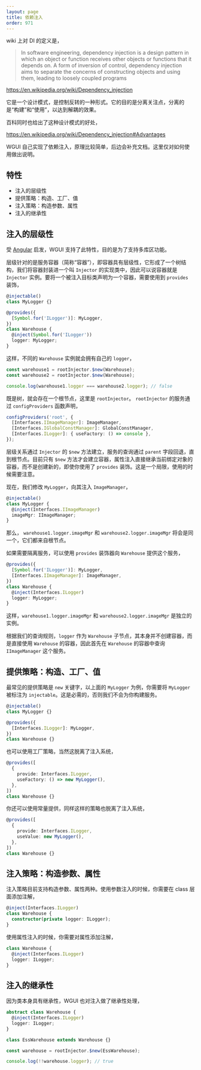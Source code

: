 ```yaml
---
layout: page
title: 依赖注入
order: 971
---
```


wiki 上对 DI 的定义是，

> In software engineering, dependency injection is a design pattern in which an object or function receives other objects or functions that it depends on. A form of inversion of control, dependency injection aims to separate the concerns of constructing objects and using them, leading to loosely coupled programs

https://en.wikipedia.org/wiki/Dependency_injection

它是一个设计模式，是控制反转的一种形式。它的目的是分离关注点，分离的是“构建”和“使用”，以达到解耦的效果。

百科同时也给出了这种设计模式的好处，

https://en.wikipedia.org/wiki/Dependency_injection#Advantages

WGUI 自己实现了依赖注入，原理比较简单，后边会补充文档。这里仅对如何使用做出说明。

## 特性

- 注入的层级性
- 提供策略：构造、工厂、值
- 注入策略：构造参数、属性
- 注入的继承性

## 注入的层级性

受 <a target="_blank" href="https://angular.io/guide/hierarchical-dependency-injection">Angular</a> 启发，WGUI 支持了此特性，目的是为了支持多库区功能。

层级针对的是服务容器（简称“容器”），即容器具有层级性，它形成了一个树结构，我们将容器封装进一个叫 `Injector` 的实现类中，因此可以说容器就是 `Injector` 实例。要将一个被注入目标类声明为一个容器，需要使用到 `provides` 装饰，

```ts
@injectable()
class MyLogger {}

@provides({
  [Symbol.for('ILogger')]: MyLogger,
})
class Warehouse {
  @inject(Symbol.for('ILogger'))
  logger: MyLogger;
}
```

这样，不同的 `Warehouse` 实例就会拥有自己的 `logger`，

```ts
const warehouse1 = rootInjector.$new(Warehouse);
const warehouse2 = rootInjector.$new(Warehouse);

console.log(warehouse1.logger === warehouse2.logger); // false
```

既是树，就会存在一个根节点，这里是 `rootInjector`。 `rootInjector` 的服务通过 `configProviders` 函数声明，

```ts
configProviders('root', {
  [Interfaces.IImageManager]: ImageManager,
  [Interfaces.IGlobalConstManager]: GlobalConstManager,
  [Interfaces.ILogger]: { useFactory: () => console },
});
```

层级关系通过 `Injector` 的 `$new` 方法建立，服务的查询通过 `parent` 字段回退，直到根节点。目前只有 `$new` 方法才会建立容器，属性注入直接继承当前绑定对象的容器，而不是创建新的，即使你使用了 `provides` 装饰。这是一个局限，使用的时候需要注意。

现在，我们修改 `MyLogger`，向其注入 `ImageManager`，

```ts
@injectable()
class MyLogger {
  @inject(Interfaces.IImageManager)
  imageMgr: IImageManager;
}
```

那么， `warehouse1.logger.imageMgr` 和 `warehouse2.logger.imageMgr` 将会是同一个，它们都来自根节点。

如果需要隔离服务，可以使用 `provides` 装饰器向 `Warehouse` 提供这个服务，

```ts
@provides({
  [Symbol.for('ILogger')]: MyLogger,
  [Interfaces.IImageManager]: ImageManager,
})
class Warehouse {
  @inject(Interfaces.ILogger)
  logger: MyLogger;
}
```

这样，`warehouse1.logger.imageMgr` 和 `warehouse2.logger.imageMgr` 是独立的实例。

根据我们的查询规则，`logger` 作为 `Warehouse` 子节点，其本身并不创建容器，而是直接使用 `Warehouse` 的容器，因此首先在 `Warehouse` 的容器中查询 `IImageManager` 这个服务。

## 提供策略：构造、工厂、值

最常见的提供策略是 `new` 关键字，以上面的 `MyLogger` 为例，你需要将 `MyLogger` 被标注为 `injectable`。这是必需的，否则我们不会为你构建服务。

```ts
@injectable()
class MyLogger {}

@provides({
  [Interfaces.ILogger]: MyLogger,
})
class Warehouse {}
```

也可以使用工厂策略，当然这脱离了注入系统，

```ts
@provides([
  {
    provide: Interfaces.ILogger,
    useFactory: () => new MyLogger(),
  },
])
class Warehouse {}
```

你还可以使用常量提供，同样这样的策略也脱离了注入系统，

```ts
@provides([
  {
    provide: Interfaces.ILogger,
    useValue: new MyLogger(),
  },
])
class Warehouse {}
```

## 注入策略：构造参数、属性

注入策略目前支持构造参数、属性两种。使用参数注入的时候，你需要在 class 层面添加注解，

```ts
@inject(Interfaces.ILogger)
class Warehouse {
  constructor(private logger: ILogger);
}
```

使用属性注入的时候，你需要对属性添加注解，

```ts
class Warehouse {
  @inject(Interfaces.ILogger)
  logger: ILogger;
}
```

## 注入的继承性

因为类本身具有继承性，WGUI 也对注入做了继承性处理，

```ts
abstract class Warehouse {
  @inject(Interfaces.ILogger)
  logger: ILogger;
}

class EssWarehouse extends Warehouse {}

const warehouse = rootInjector.$new(EssWarehouse);

console.log(!!warehouse.logger); // true
```
